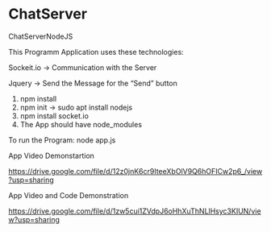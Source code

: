 # ChatServer
ChatServerNodeJS

This Programm Application uses these technologies:

Sockeit.io -> Communication with the Server

Jquery -> Send the Message for the “Send” button 

1. npm install
2. npm init -> sudo apt install nodejs
3. npm install socket.io
4. The App should have node_modules

To run the Program: node app.js

App Video Demonstartion 

https://drive.google.com/file/d/12z0jnK6cr9IteeXbOlV9Q6hOFICw2p6_/view?usp=sharing

App Video and Code Demonstration

https://drive.google.com/file/d/1zw5cui1ZVdpJ6oHhXuThNLlHsyc3KIUN/view?usp=sharing

